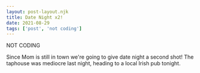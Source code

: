 ```yaml
---
layout: post-layout.njk
title: Date Night x2!
date: 2021-08-29
tags: ['post', 'not coding']
---
```

<!-- Excerpt Start -->
NOT CODING
<!-- Excerpt End -->

Since Mom is still in town we're going to give date night a second shot! The taphouse was mediocre last night, heading to a local Irish pub tonight.
